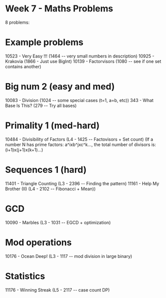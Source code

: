 Week 7 - Maths Problems
==============================

8 problems:

# Example problems
10523 - Very Easy !!! (1464 -- very small numbers in description)
10925 - Krakovia (1866 - Just use BigInt)
10139 - Factorvisors (1080 -- see if one set contains another)

# Big num 2 (easy and med)
10083 - Division (1024 -- some special cases (t=1, a=b, etc))
343 - What Base Is This? (279 -- Try all bases)

# Primality 1 (med-hard)
10484 - Divisibility of Factors	(L4 - 1425 -- Factovisors + Set count)
(If a number N has prime factors: a^ixb^jxc^k..., the total number of
 divisors is: (i+1)x(j+1)x(k+1)...)

# Sequences 1 (hard)
11401 - Triangle Counting (L3 - 2396 -- Finding the pattern)
11161 - Help My Brother (II) (L4 - 2102 -- Fibonacci + Mean))

# GCD
10090 - Marbles (L3 - 1031 -- EGCD + optimization)

# Mod operations
10176 - Ocean Deep! (L3 - 1117 -- mod division in large binary)

# Statistics
11176 - Winning Streak (L5 - 2117 -- case count DP)